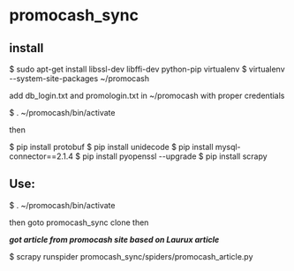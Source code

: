 # promocash_sync
install
-------

$ sudo apt-get install libssl-dev libffi-dev python-pip virtualenv
$ virtualenv --system-site-packages ~/promocash

add db_login.txt and promologin.txt in ~/promocash with proper credentials

$ . ~/promocash/bin/activate

then

$ pip install protobuf
$ pip install unidecode
$ pip install mysql-connector==2.1.4
$ pip install pyopenssl --upgrade
$ pip install scrapy


Use:
----
$ . ~/promocash/bin/activate

then goto promocash_sync clone then

*__got article from promocash site based on Laurux article__*  

$ scrapy runspider promocash_sync/spiders/promocash_article.py


